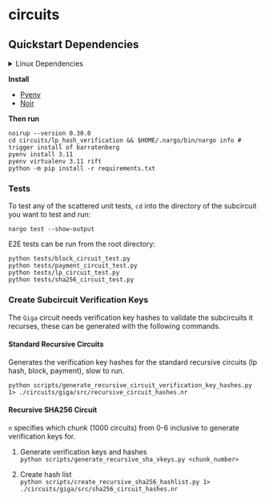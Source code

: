 # circuits

## Quickstart Dependencies
<details>
<summary>Linux Dependencies</summary>

```
sudo apt install libgmp3-dev build-essential
```
</details>

**Install**<br>
- [Pyenv](https://github.com/pyenv/pyenv?tab=readme-ov-file#automatic-installer)<br>
- [Noir](https://noir-lang.org/docs/getting_started/installation/#installing-noirup)<br>

**Then run**<br>
```
noirup --version 0.30.0
cd circuits/lp_hash_verification && $HOME/.nargo/bin/nargo info # trigger install of barratenberg
pyenv install 3.11
pyenv virtualenv 3.11 rift 
python -m pip install -r requirements.txt
```


### Tests
To test any of the scattered unit tests, `cd` into the directory of the subcircuit you want to test and run:
```
nargo test --show-output
```

E2E tests can be run from the root directory:
```
python tests/block_circuit_test.py
python tests/payment_circuit_test.py
python tests/lp_circuit_test.py
python tests/sha256_circuit_test.py
```


### Create Subcircuit Verification Keys
The `Giga` circuit needs verification key hashes to validate the subcircuits it recurses, these can be generated with the following commands.

#### Standard Recursive Circuits 
Generates the verification key hashes for the standard recursive circuits (lp hash, block, payment), slow to run.
```
python scripts/generate_recursive_circuit_verification_key_hashes.py 1> ./circuits/giga/src/recursive_circuit_hashes.nr
```

#### Recursive SHA256 Circuit
`n` specifies which chunk (1000 circuits) from 0-6 inclusive to generate verification keys for.
1. Generate verification keys and hashes<br>
    ```python scripts/generate_recursive_sha_vkeys.py <chunk_number>```

2. Create hash list<br>
    ```python scripts/create_recursive_sha256_hashlist.py 1> ./circuits/giga/src/sha256_circuit_hashes.nr```


